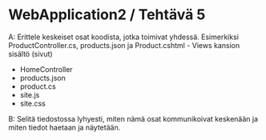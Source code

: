 # WebApplication2 / Tehtävä 5

A: Erittele keskeiset osat koodista, jotka toimivat yhdessä. Esimerkiksi ProductController.cs, products.json ja Product.cshtml
	- Views kansion sisältö (sivut)
  - HomeController
  - products.json
  - product.cs
  - site.js
  - site.css

 
B: Selitä tiedostossa lyhyesti, miten nämä osat kommunikoivat keskenään ja miten tiedot haetaan ja näytetään.

